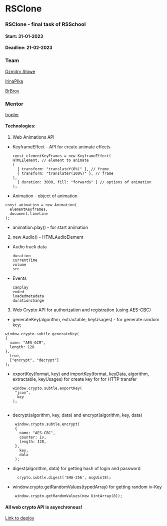 # RSClone
### RSClone - final task of RSSchool

#### Start: 31-01-2023

#### Deadline: 21-02-2023

### Team

[Dzmitry Shiwe](https://github.com/dzmitrysh)

[IrinaPIka](https://github.com/irinapika)

[BrBrov](https://github.com/BrBrov)

### Mentor

[tropler](https://app.rs.school/profile?githubId=tropler)

#### Technologies:
1. Web Animations API
 - KeyframeEffect - API for create animate effects
   ```
   const elementKeyFrames = new KeyframeEffect(
   HTMLElement, // element to animate
   [
     { transform: "translateY(0%)" }, // frame
     { transform: "translateY(100%)" }, // frame
   ],
     { duration: 3000, fill: "forwards" } // options of animation
   );
   ```
 - Animation - object of animation
  ```
  const animation = new Animation(
    elementKeyframes,
    document.timeline
  );
  ```
 - animation.play() - for start animation
2. new Audio() - HTMLAudioElement 
 - Audio track data
   ```
   duration
   currentTime
   volume
   src
   ```
 - Events
   ```
   canplay
   ended
   loadedmetadata
   durationchange
   ```
3. Web Crypto API for authorization and registration (using AES-CBC)
 - generateKey(algorithm, extractable, keyUsages) - for generate random key;
  ```
  window.crypto.subtle.generateKey(
  {
    name: "AES-GCM",
    length: 128
  },
    true,
    ["encrypt", "decrypt"]
  );
  ```
 - exportKey(format, key) and importKey(format, keyData, algorithm, extractable, keyUsages) for 
   create key for for HTTP transfer
   ```
   window.crypto.subtle.exportKey(
    "json",
     key
   );
 
   ```
 - decrypt(algorithm, key, data) and encrypt(algorithm, key, data)
   ```
    window.crypto.subtle.encrypt(
    {
      name: "AES-CBC",
      counter: iv,
      length: 128,
    },
      key,
      data
    );
   ```
 - digest(algorithm, data) for getting hash of login and password
   ```
     crypto.subtle.digest('SHA-256', msgUint8);
   ```
 - window.crypto.getRandomValues(typedArray) for getting random iv-Key
   ```
    window.crypto.getRandomValues(new UintArray(8));
   ```
 #### All web crypto API is asynchronous!

[Link to deploy](https://rs-clone-project.vercel.app/)
